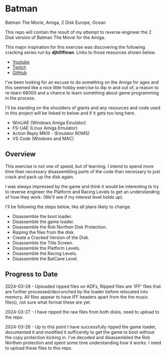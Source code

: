 # Batman
Batman The Movie, Amiga, 2 Disk Europe, Ocean

This repo will contain the result of my attempt to reverse engineer the 2 Disk version of Batman The Movie for the Amiga. 

This major inspiration for this exercise was discovering the following cracking series run by **djh0ffman**. Links to those resources shown below.

 - [Youtube](https://www.youtube.com/@HoffmanYouTube)
 - [Twitch](https://www.twitch.tv/djh0ffman)
 - [GitHub](https://github.com/djh0ffman)

I've been looking for an excuse to do something on the Amiga for ages and this seemed like a nice little hobby exercise to dip in and out of, a reason to re-learn 68000 and a chance to learn something about game programming in the process.

I'll be standing on the shoulders of giants and any resources and code used in this project will be linked to below and if it gets too long here.

 - WinUAE (Windows Amiga Emulator)
 - FS-UAE (Linux Amiga Emulator)
 - Action Reply MKIII - (Emulator ROMS)
 - VS Code (Windows and MAC)

## Overview
This exercise is not one of speed, but of learning. I intend to spend more time than necessary disassembling parts of the code than necessary to just crack and pack up the disk again.

I was always impressed by the game and think it would be interesting to try to reverse engineer the Platform and Racing Levels to get an understanding of how they work. (We'll see if my interest level holds up).

I'll be following the steps below, like all plans likely to change.

 - Disassemble the boot loader.
 - Disassemble the game loader.
 - Disassemble the Rob Northen Disk Protection.
 - Ripping the files from the disk. 
 - Create a Cracked Version of the Disk.
 - Disassemble the Title Screen.
 - Disassemble the Platform Levels.
 - Disassemble the Racing Levels.
 - Disassemble the BatCave Level.

 ## Progress to Date

2024-03-28 - Uploaded ripped files on ADFs, Ripped files are 'IFF' files that are further processed/decrunched by the loader before relocated into memory. All files appear to have IFF headers apart from the the music file(s), not sure what format these are yet.

2024-03-27 - I have ripped the raw files from both disks, need to upload to the repo.

2024-03-26 - Up to this point I have successfully ripped the game loader, documented it and modified it sufficently to get the game to boot without the copy protection kicking in. I've decoded and disassembled the Rob Northen protection and spent some time understanding how it works. I need to upload these files to this repo.

